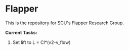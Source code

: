 # Flapper

This is the repository for SCU's Flapper Research Group.

**Current Tasks:**
  
1) Set lift to L = Cl*(v2-v_flow)
